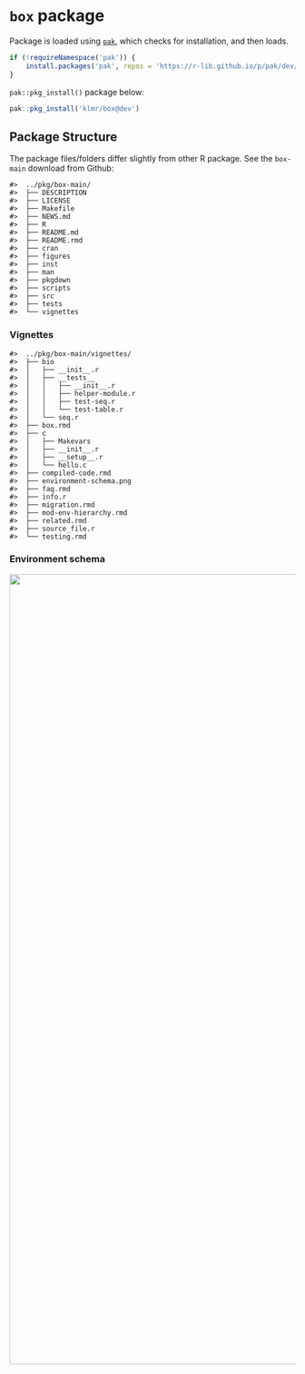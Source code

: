 `box` package
================

Package is loaded using [`pak`](https://pak.r-lib.org/), which checks
for installation, and then loads.

``` r
if (!requireNamespace('pak')) {
    install.packages('pak', repos = 'https://r-lib.github.io/p/pak/dev/')
}
```

`pak::pkg_install()` package below:

``` r
pak::pkg_install('klmr/box@dev')
```

## Package Structure

The package files/folders differ slightly from other R package. See the
`box-main` download from Github:

    #>  ../pkg/box-main/
    #>  ├── DESCRIPTION
    #>  ├── LICENSE
    #>  ├── Makefile
    #>  ├── NEWS.md
    #>  ├── R
    #>  ├── README.md
    #>  ├── README.rmd
    #>  ├── cran
    #>  ├── figures
    #>  ├── inst
    #>  ├── man
    #>  ├── pkgdown
    #>  ├── scripts
    #>  ├── src
    #>  ├── tests
    #>  └── vignettes

### Vignettes

    #>  ../pkg/box-main/vignettes/
    #>  ├── bio
    #>  │   ├── __init__.r
    #>  │   ├── __tests__
    #>  │   │   ├── __init__.r
    #>  │   │   ├── helper-module.r
    #>  │   │   ├── test-seq.r
    #>  │   │   └── test-table.r
    #>  │   └── seq.r
    #>  ├── box.rmd
    #>  ├── c
    #>  │   ├── Makevars
    #>  │   ├── __init__.r
    #>  │   ├── __setup__.r
    #>  │   └── hello.c
    #>  ├── compiled-code.rmd
    #>  ├── environment-schema.png
    #>  ├── faq.rmd
    #>  ├── info.r
    #>  ├── migration.rmd
    #>  ├── mod-env-hierarchy.rmd
    #>  ├── related.rmd
    #>  ├── source_file.r
    #>  └── testing.rmd

### Environment schema

<img src="../pkg/box-main/vignettes/environment-schema.png" width="1392" />
